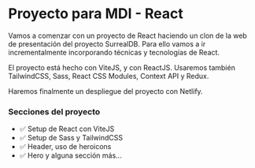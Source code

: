 # Proyecto para MDI - React
Vamos a comenzar con un proyecto de React haciendo un clon de la web de presentación del proyecto SurrealDB. Para ello vamos a ir incrementalmente incorporando técnicas y tecnologías de React. 

El proyecto está hecho con ViteJS, y con ReactJS. Usaremos también TailwindCSS, Sass, React CSS Modules, Context API y Redux. 

Haremos finalmente un despliegue del proyecto con Netlify.

### Secciones del proyecto
- :white_check_mark: Setup de React con ViteJS
- :white_check_mark: Setup de Sass y TailwindCSS
- :white_check_mark: Header, uso de heroicons
- :white_check_mark: Hero y alguna sección más...